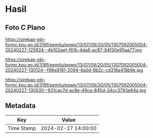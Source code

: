 # Hasil

## Foto C Plano

https://sirekap-obj-formc.kpu.go.id/316f/pemilu/ppwp/13/07/09/20/05/1307092005004-20240227-125924--4b102aef-f61b-4da6-ac87-84f30e95aa77.jpg

https://sirekap-obj-formc.kpu.go.id/316f/pemilu/ppwp/13/07/09/20/05/1307092005004-20240227-130124--f96e9181-2094-4a0d-8b2c-cd318a418b9e.jpg

https://sirekap-obj-formc.kpu.go.id/316f/pemilu/ppwp/13/07/09/20/05/1307092005004-20240227-130530--931cac7d-ac8e-49ca-845d-34cc3793e64a.jpg


## Metadata

| Key        | Value               |
| ---------- | ------------------- |
| Time Stamp | 2024-02-27 14:00:00 |



